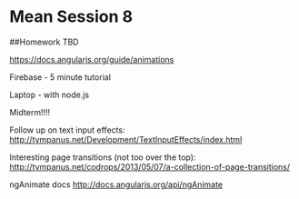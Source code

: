 # Mean Session 8 

##Homework
TBD

https://docs.angularjs.org/guide/animations

Firebase - 5 minute tutorial

Laptop - with node.js

Midterm!!!!

Follow up on text input effects: 
http://tympanus.net/Development/TextInputEffects/index.html

Interesting page transitions (not too over the top):
http://tympanus.net/codrops/2013/05/07/a-collection-of-page-transitions/

ngAnimate docs
http://docs.angularjs.org/api/ngAnimate
